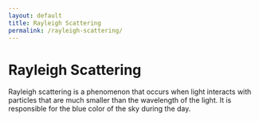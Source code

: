```yaml
---
layout: default
title: Rayleigh Scattering
permalink: /rayleigh-scattering/
---
```


# Rayleigh Scattering

Rayleigh scattering is a phenomenon that occurs when light interacts with particles that are much smaller than the wavelength of the light. It is responsible for the blue color of the sky during the day.